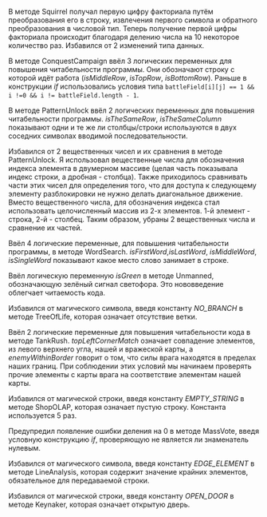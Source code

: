 В методе Squirrel получал первую цифру факториала путём преобразования его в строку, извлечения первого символа и обратного преобразования в числовой тип. Теперь получение первой цифры факториала происходит благодаря делению числа на 10 некоторое количество раз. Избавился от 2 изменений типа данных.

В методе ConquestCampaign ввёл 3 логических переменных для повышения читабельности программы. Они обозначают строку с которой идёт работа (*isMiddleRow*, *isTopRow*, *isBottomRow*). Раньше в конструкции *if* использовались условия типа `battleField[i][j] == 1 && i !=0 && i != battleField.length - 1`.

В методе PatternUnlock ввёл 2 логических переменных для повышения читабельности программы. *isTheSameRow*, *isTheSameColumn* показывают одни и те же ли столбцы/строки используются в двух соседних символах вводимой последовательности.

Избавился от 2 вещественных чисел и их сравнения в методе PatternUnlock. Я использовал вещественные числа для обозначения индекса элемента в двумерном массиве (целая часть показывала индекс строки, а дробная - столбца). Также приходилось сравнивать части этих чисел для определения того, что для доступа к следующему элементу разблокировки не нужно делать диагональное движение. Вместо вещественного числа, для обозначения индекса стал использовать целочисленный массив из 2-х элементов. 1-й элемент - строка, 2-й - столбец. Таким образом, убраны 2 вещественных числа и сравнение их частей.

Ввёл 4 логические переменные, для повышения читабельности программы, в методе WordSearch. *isFirstWord*,*isLastWord*, *isMiddleWord*, *isSingleWord* показывают какое место слово занимает в строке.

Ввёл логическую переменную *isGreen* в методе Unmanned, обозначающую зелёный сигнал светофора. Это нововведение облегчает читаемость кода.

Избавился от магического символа, введя константу *NO_BRANCH* в методе TreeOfLife, которая означает отсутствие ветки.

Ввёл 2 логические переменные для повышения читабельности кода в методе TankRush. *topLeftCornerMatch* означает совпадение элементов, из левого верхнего угла, нашей и вражеской карты, а *enemyWithinBorder* говорит о том, что силы врага находятся в пределах наших границ. При соблюдении этих условий мы начинаем проверять прочие элементы с карты врага на соответствие элементам нашей карты.

Избавился от магической строки, введя константу *EMPTY_STRING* в методе ShopOLAP, которая означает пустую строку. Константа используется 5 раз.

Предупредил появление ошибки деления на 0 в методе MassVote, введя условную конструкцию *if*, проверяющую не является ли знаменатель нулевым.

Избавился от магического символа, введя константу *EDGE_ELEMENT* в методе LineAnalysis, которая содержит значение крайних элементов, обязательное для передаваемой строки.

Избавился от магической строки, введя константу *OPEN_DOOR* в методе Keynaker, которая означает открытую дверь.